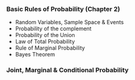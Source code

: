 ### Basic Rules of Probability (Chapter 2)

  - Random Variables, Sample Space & Events
  - Probability of the complement 
  - Probability of the Union
  - Law of Total Probability
  - Rule of Marginal Probability
  - Bayes Theorem
  
  
  ### Joint, Marginal & Conditional Probability
  
  
  
  

